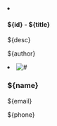 <li class="card book-item" data-id="${id}">
  <h4>${id} - ${title}</h4>
  <p>${desc}</p>
  <p>${author}</p>
</li>
<li class="card user-item" data-id="${id}">
  <img
    src="https://source.unsplash.com/500x500/?random=1&portret,man,woman"
    alt="#"
    class="user-avatar"
  />
  <h3>${name}</h3>
  <p>${email}</p>
  <p>${phone}</p>
</li>
